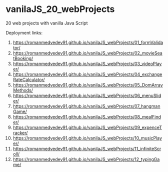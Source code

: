 # vanilaJS_20_webProjects
20 web projects with vanilla Java Script

Deployment links:
1. https://romanmedvedev91.github.io/vanilaJS_webProjects/01_formValidator/
2. https://romanmedvedev91.github.io/vanilaJS_webProjects/02_movieSeatBooking/
3. https://romanmedvedev91.github.io/vanilaJS_webProjects/03_videoPlayer/
4. https://romanmedvedev91.github.io/vanilaJS_webProjects/04_exchangeRateCalculator/
5. https://romanmedvedev91.github.io/vanilaJS_webProjects/05_DomArrayMethods/
6. https://romanmedvedev91.github.io/vanilaJS_webProjects/06_menuSlider/
7. https://romanmedvedev91.github.io/vanilaJS_webProjects/07_hangmanGame/
8. https://romanmedvedev91.github.io/vanilaJS_webProjects/08_mealFinder/
9. https://romanmedvedev91.github.io/vanilaJS_webProjects/09_expenceTracker/
10. https://romanmedvedev91.github.io/vanilaJS_webProjects/10_musicPlayer/
11. https://romanmedvedev91.github.io/vanilaJS_webProjects/11_infiniteScroll/
12. https://romanmedvedev91.github.io/vanilaJS_webProjects/12_typingGame/
